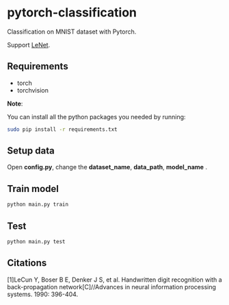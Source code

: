 # pytorch-classification

Classification on MNIST dataset with Pytorch.

Support [LeNet](#lenet-paper).

## Requirements
* torch
* torchvision

**Note**:

You can install all the python packages you needed by running:
```bash
sudo pip install -r requirements.txt
```

## Setup data
Open **config.py**, change the **dataset_name**, **data_path**, **model_name** .

## Train model
```bash
python main.py train
```

## Test
```bash
python main.py test
```

## Citations
<a id= 'lenet-paper'>
[1]LeCun Y, Boser B E, Denker J S, et al. Handwritten digit recognition with a back-propagation network[C]//Advances in neural information processing systems. 1990: 396-404.
<br>
